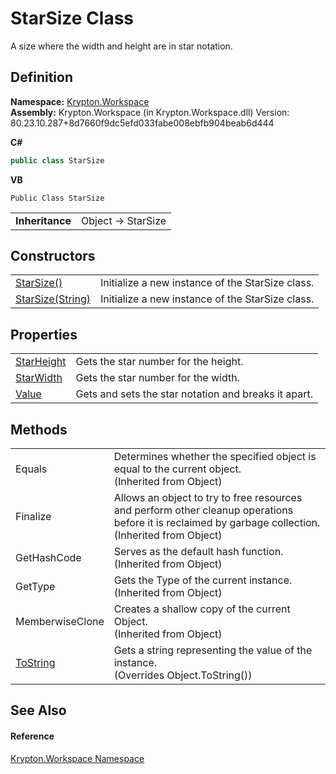 # StarSize Class


A size where the width and height are in star notation.



## Definition
**Namespace:** <a href="0dbf488f-9676-a1e5-a949-1b4bcea03d52.md">Krypton.Workspace</a>  
**Assembly:** Krypton.Workspace (in Krypton.Workspace.dll) Version: 80.23.10.287+8d7660f9dc5efd033fabe008ebfb904beab6d444

**C#**
``` C#
public class StarSize
```
**VB**
``` VB
Public Class StarSize
```

<table><tr><td><strong>Inheritance</strong></td><td>Object  →  StarSize</td></tr>
</table>



## Constructors
<table>
<tr>
<td><a href="8290ef2f-6f0c-2f64-b15b-a020b718c014.md">StarSize()</a></td>
<td>Initialize a new instance of the StarSize class.</td></tr>
<tr>
<td><a href="0629798f-6409-269c-e59e-0d1b4bb397dc.md">StarSize(String)</a></td>
<td>Initialize a new instance of the StarSize class.</td></tr>
</table>

## Properties
<table>
<tr>
<td><a href="9896bd88-76e2-b067-48e7-de77bd9f5001.md">StarHeight</a></td>
<td>Gets the star number for the height.</td></tr>
<tr>
<td><a href="ac16edb9-6bc1-4455-168f-d452d1e71be1.md">StarWidth</a></td>
<td>Gets the star number for the width.</td></tr>
<tr>
<td><a href="9f640d3b-abca-0933-8a2a-d99221fcb4a3.md">Value</a></td>
<td>Gets and sets the star notation and breaks it apart.</td></tr>
</table>

## Methods
<table>
<tr>
<td>Equals</td>
<td>Determines whether the specified object is equal to the current object.<br />(Inherited from Object)</td></tr>
<tr>
<td>Finalize</td>
<td>Allows an object to try to free resources and perform other cleanup operations before it is reclaimed by garbage collection.<br />(Inherited from Object)</td></tr>
<tr>
<td>GetHashCode</td>
<td>Serves as the default hash function.<br />(Inherited from Object)</td></tr>
<tr>
<td>GetType</td>
<td>Gets the Type of the current instance.<br />(Inherited from Object)</td></tr>
<tr>
<td>MemberwiseClone</td>
<td>Creates a shallow copy of the current Object.<br />(Inherited from Object)</td></tr>
<tr>
<td><a href="73c37253-b5ae-e24a-9a44-acda67d06d4c.md">ToString</a></td>
<td>Gets a string representing the value of the instance.<br />(Overrides Object.ToString())</td></tr>
</table>

## See Also


#### Reference
<a href="0dbf488f-9676-a1e5-a949-1b4bcea03d52.md">Krypton.Workspace Namespace</a>  

